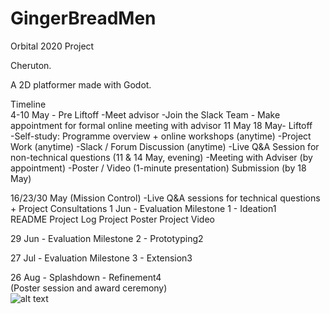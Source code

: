 # GingerBreadMen
Orbital 2020 Project <br/>

Cheruton. <br/>

A 2D platformer made with Godot.<br/>

Timeline<br/>
4-10 May - Pre Liftoff
        -Meet advisor
        -Join the Slack Team
        - Make appointment for formal online meeting with advisor
11 May 18 May- Liftoff<br/>
        -Self-study: Programme overview + online workshops (anytime)
        -Project Work (anytime)
        -Slack / Forum Discussion (anytime)
        -Live Q&A Session for non-technical questions (11 & 14 May, evening)
        -Meeting with Adviser (by appointment)
        -Poster / Video (1-minute presentation) Submission (by 18 May)

16/23/30 May (Mission Control)
	-Live Q&A sessions for technical questions + Project Consultations
1 Jun - Evaluation Milestone 1 - Ideation1<br/>
	README  Project Log  Project Poster  Project Video<br/>

29 Jun - Evaluation Milestone 2 - Prototyping2<br/>

27 Jul - Evaluation Milestone 3 - Extension3<br/>

26 Aug - Splashdown - Refinement4<br/>
	(Poster session and award ceremony)<br/>
![alt text](https://i.ibb.co/KGpd9YR/image.png "Progress1")
